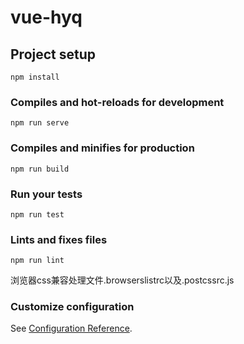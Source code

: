 # vue-hyq

## Project setup
```
npm install
```

### Compiles and hot-reloads for development
```
npm run serve
```

### Compiles and minifies for production
```
npm run build
```

### Run your tests
```
npm run test
```

### Lints and fixes files
```
npm run lint
```

浏览器css兼容处理文件.browserslistrc以及.postcssrc.js

### Customize configuration
See [Configuration Reference](https://cli.vuejs.org/config/).
